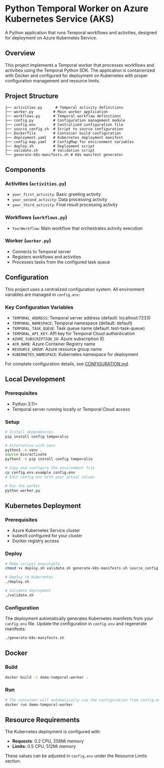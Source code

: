 # Python Temporal Worker on Azure Kubernetes Service (AKS)

A Python application that runs Temporal workflows and activities, designed for deployment on Azure Kubernetes Service.

## Overview

This project implements a Temporal worker that processes workflows and activities using the Temporal Python SDK. The application is containerized with Docker and configured for deployment on Kubernetes with proper configuration management and resource limits.

## Project Structure

```
├── activities.py      # Temporal activity definitions
├── worker.py         # Main worker application
├── workflows.py      # Temporal workflow definitions
├── config.py         # Configuration management module
├── config.env        # Centralized configuration file
├── source_config.sh  # Script to source configuration
├── Dockerfile        # Container build configuration
├── deployment.yaml   # Kubernetes deployment manifest
├── config-map.yaml   # ConfigMap for environment variables
├── deploy.sh         # Deployment script
├── validate.sh       # Validation script
└── generate-k8s-manifests.sh # K8s manifest generator
```

## Components

### Activities (`activities.py`)
- `your_first_activity`: Basic greeting activity
- `your_second_activity`: Data processing activity  
- `your_third_activity`: Final result processing activity

### Workflows (`workflows.py`)
- `YourWorkflow`: Main workflow that orchestrates activity execution

### Worker (`worker.py`)
- Connects to Temporal server
- Registers workflows and activities
- Processes tasks from the configured task queue

## Configuration

This project uses a centralized configuration system. All environment variables are managed in `config.env`:

### Key Configuration Variables
- `TEMPORAL_ADDRESS`: Temporal server address (default: localhost:7233)
- `TEMPORAL_NAMESPACE`: Temporal namespace (default: default)
- `TEMPORAL_TASK_QUEUE`: Task queue name (default: test-task-queue)
- `TEMPORAL_API_KEY`: API key for Temporal Cloud authentication
- `AZURE_SUBSCRIPTION_ID`: Azure subscription ID
- `ACR_NAME`: Azure Container Registry name
- `RESOURCE_GROUP`: Azure resource group name
- `KUBERNETES_NAMESPACE`: Kubernetes namespace for deployment

For complete configuration details, see [CONFIGURATION.md](CONFIGURATION.md).

## Local Development

### Prerequisites
- Python 3.11+
- Temporal server running locally or Temporal Cloud access

### Setup
```bash
# Install dependencies
pip install config temporalio

# Alternative with venv
python3 -m venv .
source bin/activate
python3 -m pip install config temporalio

# Copy and configure the environment file
cp config.env.example config.env
# Edit config.env with your actual values

# Run the worker
python worker.py
```

## Kubernetes Deployment

### Prerequisites
- Azure Kubernetes Service cluster
- kubectl configured for your cluster
- Docker registry access

### Deploy
```bash
# Make scripts executable
chmod +x deploy.sh validate.sh generate-k8s-manifests.sh source_config.sh

# Deploy to Kubernetes
./deploy.sh

# Validate deployment
./validate.sh
```

### Configuration
The deployment automatically generates Kubernetes manifests from your `config.env` file. Update the configuration in `config.env` and regenerate manifests:

```bash
./generate-k8s-manifests.sh
```

## Docker

### Build
```bash
docker build -t demo-temporal-worker .
```

### Run
```bash
# The container will automatically use the configuration from config.env
docker run demo-temporal-worker
```

## Resource Requirements

The Kubernetes deployment is configured with:
- **Requests**: 0.2 CPU, 256Mi memory
- **Limits**: 0.5 CPU, 512Mi memory

These values can be adjusted in `config.env` under the Resource Limits section.
